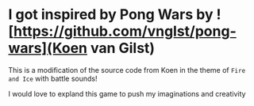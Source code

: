 # I got inspired by Pong Wars by ![https://github.com/vnglst/pong-wars](Koen van Gilst)

This is a modification of the source code from Koen in the theme of `Fire and Ice` with battle sounds!

I would love to expland this game to push my imaginations and creativity
